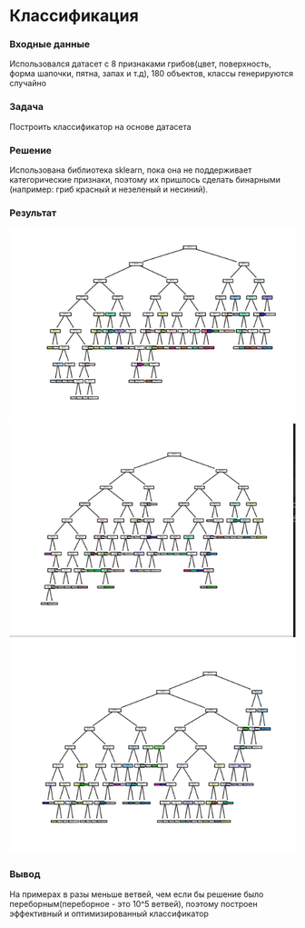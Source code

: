 # Классификация
### Входные данные
Использовался датасет с 8 признаками грибов(цвет, поверхность, форма шапочки, пятна, запах и т.д), 180 объектов, классы генерируются случайно
### Задача
Построить классификатор на основе датасета
### Решение
Использована библиотека sklearn, пока она не поддерживает категорические признаки, поэтому их пришлось сделать бинарными (например: гриб красный и незеленый и несиний). 
### Результат
![](https://github.com/oreshkichikaladnie/machine_learning/blob/main/Figure_2.png)
![](https://github.com/oreshkichikaladnie/machine_learning/blob/main/Screenshot%20from%202021-01-09%2018-44-08.png)
![](https://github.com/oreshkichikaladnie/machine_learning/blob/main/Screenshot%20from%202021-01-09%2018-44-24.png)
### Вывод
На примерах в разы меньше ветвей, чем если бы решение было переборным(переборное - это 10^5 ветвей), поэтому построен эффективный и оптимизированный классификатор
